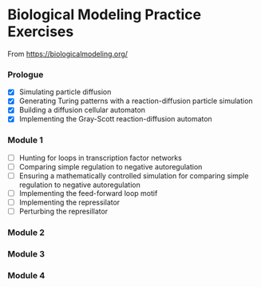 # Biological Modeling Practice Exercises

From https://biologicalmodeling.org/

### Prologue

- [x] Simulating particle diffusion
- [x] Generating Turing patterns with a reaction-diffusion particle simulation
- [x] Building a diffusion cellular automaton
- [x] Implementing the Gray-Scott reaction-diffusion automaton

### Module 1

- [ ] Hunting for loops in transcription factor networks
- [ ] Comparing simple regulation to negative autoregulation
- [ ] Ensuring a mathematically controlled simulation for comparing simple regulation to negative autoregulation
- [ ] Implementing the feed-forward loop motif
- [ ] Implementing the repressilator
- [ ] Perturbing the represillator

### Module 2

### Module 3

### Module 4
